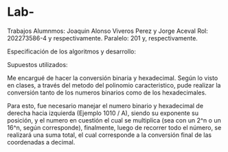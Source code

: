 # Lab-
Trabajos
Alumnmos: Joaquin Alonso Viveros Perez y Jorge Aceval
Rol: 202273586-4 y respectivamente.
Paralelo: 201 y, respectivamente.

Especificación de los algoritmos y desarrollo:

Supuestos utilizados:



Me encargué de hacer la conversión binaria y hexadecimal.
Según lo visto en clases, a través del metodo del polinomio caracteristico, pude realizar la conversión tanto de los numeros binarios como de los hexadecimales.

Para esto, fue necesario manejar el numero binario y hexadecimal de derecha hacia izquierda (Ejemplo 1010 / A), siendo su exponente su posición, y el numero en cuestión el cual se multiplica (sea con un 2^n o un 16^n, según corresponde), finalmente, luego de recorrer todo el número, se realizará una suma total, el cual corresponde a la conversión final de las coordenadas a decimal.


